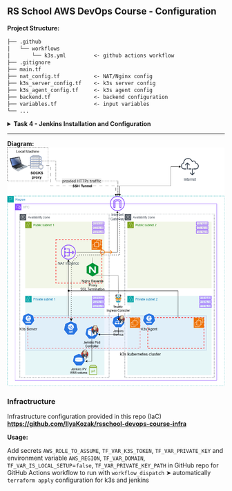 ## RS School AWS DevOps Course - Configuration

**Project Structure:**

```
├── .github
│   └── workflows
│       └── k3s.yml         <- github actions workflow
├── .gitignore
├── main.tf
├── nat_config.tf           <- NAT/Nginx config
├── k3s_server_config.tf    <- k3s server config
├── k3s_agent_config.tf     <- k3s agent config
├── backend.tf              <- backend configuration
├── variables.tf            <- input variables
└── ...
```

<details>
<summary><strong>Task 4 - Jenkins Installation and Configuration</strong></summary>

- k3s kubernetes cluster is istalled within GitHub Actions workflow
- Jenkins installed with Helm within GitHub Actions workflow
- Jenkins uses EBS volume as persisten storage
- Jenkins is accessible via Internet from private network through Nginx reverse proxy in NAT instance
- Jenkins `user` is created with restricted permissions as security measure

For more details please see PR: https://github.com/IlyaKozak/rsschool-devops-course-config/pull/1

</details>

<hr />

**Diagram:**  
![Diagram](tasks-images/task4-diagram.png)

### Infractructure

Infrastructure configuration provided in this repo (IaC) **https://github.com/IlyaKozak/rsschool-devops-course-infra**

**Usage:**

Add secrets `AWS_ROLE_TO_ASSUME`, `TF_VAR_K3S_TOKEN`, `TF_VAR_PRIVATE_KEY` and environment variable `AWS_REGION`, `TF_VAR_DOMAIN`, `TF_VAR_IS_LOCAL_SETUP`=`false`, `TF_VAR_PRIVATE_KEY_PATH` in GitHub repo for GitHub Actions workflow to run with `workflow_dispatch` ➤ automatically `terraform apply` configuration for k3s and jenkins
